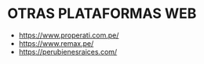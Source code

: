# OTRAS PLATAFORMAS WEB
- https://www.properati.com.pe/
- https://www.remax.pe/
- https://perubienesraices.com/
